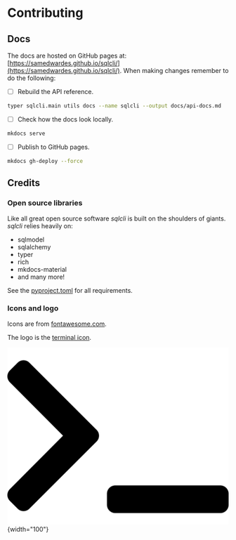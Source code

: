 # Contributing

## Docs

The docs are hosted on GitHub pages at: [https://samedwardes.github.io/sqlcli/](https://samedwardes.github.io/sqlcli/). When making changes remember to do the following:

- [ ] Rebuild the API reference.

```bash
typer sqlcli.main utils docs --name sqlcli --output docs/api-docs.md
```

- [ ] Check how the docs look locally.

```bash
mkdocs serve
```

- [ ] Publish to GitHub pages.

```bash
mkdocs gh-deploy --force 
```

## Credits

### Open source libraries

Like all great open source software *sqlcli* is built on the shoulders of giants. *sqlcli* relies heavily on:

- sqlmodel
- sqlalchemy
- typer
- rich
- mkdocs-material
- and many more!

See the [pyproject.toml](https://github.com/SamEdwardes/sqlcli/blob/main/pyproject.toml) for all requirements.

### Icons and logo

Icons are from [fontawesome.com](https://fontawesome.com/). 

The logo is the [terminal icon](https://fontawesome.com/v5.15/icons/terminal?style=solid).

![logo](img/terminal-solid.svg){width="100"}



